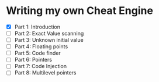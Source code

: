 # Writing my own Cheat Engine

- [x] Part 1: Introduction
- [ ] Part 2: Exact Value scanning
- [ ] Part 3: Unknown initial value
- [ ] Part 4: Floating points
- [ ] Part 5: Code finder
- [ ] Part 6: Pointers
- [ ] Part 7: Code Injection
- [ ] Part 8: Multilevel pointers
